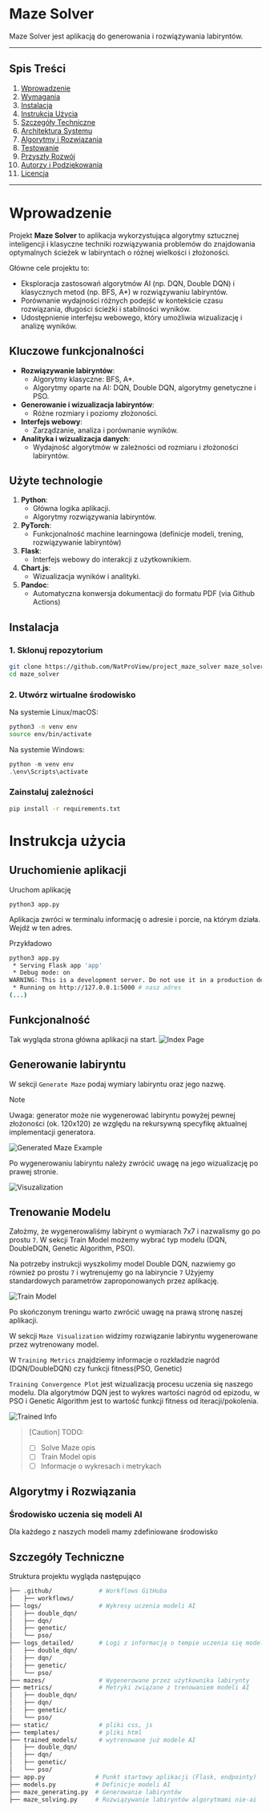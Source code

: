 # Maze Solver
Maze Solver jest aplikacją do generowania i rozwiązywania labiryntów. 

---

## Spis Treści
1. [Wprowadzenie](#wprowadzenie)
2. [Wymagania](#wymagania)
3. [Instalacja](#instalacja)
4. [Instrukcja Użycia](#instrukcja-użycia)
5. [Szczegóły Techniczne](#szczegóły-techniczne)
6. [Architektura Systemu](#architektura-systemu)
7. [Algorytmy i Rozwiązania](#algorytmy-i-rozwiązania)
8. [Testowanie](#testowanie)
9. [Przyszły Rozwój](#przyszły-rozwój)
10. [Autorzy i Podziękowania](#autorzy-i-podziękowania)
11. [Licencja](#licencja)
---

# Wprowadzenie

Projekt **Maze Solver** to aplikacja wykorzystująca algorytmy sztucznej inteligencji i klasyczne techniki rozwiązywania problemów do znajdowania optymalnych ścieżek w labiryntach o różnej wielkości i złożoności. 

Główne cele projektu to:
- Eksploracja zastosowań algorytmów AI (np. DQN, Double DQN) i klasycznych metod (np. BFS, A*) w rozwiązywaniu labiryntów.
- Porównanie wydajności różnych podejść w kontekście czasu rozwiązania, długości ścieżki i stabilności wyników.
- Udostępnienie interfejsu webowego, który umożliwia wizualizację i analizę wyników.


## Kluczowe funkcjonalności

- **Rozwiązywanie labiryntów**:
  - Algorytmy klasyczne: BFS, A*.
  - Algorytmy oparte na AI: DQN, Double DQN, algorytmy genetyczne i PSO.
- **Generowanie i wizualizacja labiryntów**:
  - Różne rozmiary i poziomy złożoności.
- **Interfejs webowy**:
  - Zarządzanie, analiza i porównanie wyników.
- **Analityka i wizualizacja danych**:
  - Wydajność algorytmów w zależności od rozmiaru i złożoności labiryntów.


## Użyte technologie

1. **Python**:
   - Główna logika aplikacji.
   - Algorytmy rozwiązywania labiryntów.
2. **PyTorch**:
   - Funkcjonalność machine learningowa (definicje modeli, trening, rozwiązywanie labiryntów)
2. **Flask**:
   - Interfejs webowy do interakcji z użytkownikiem.
3. **Chart.js**:
   - Wizualizacja wyników i analityki.
4. **Pandoc**:
   - Automatyczna konwersja dokumentacji do formatu PDF (via Github Actions)

## Instalacja

### 1. Sklonuj repozytorium
```bash
git clone https://github.com/NatProView/project_maze_solver maze_solver
cd maze_solver
```

### 2. Utwórz wirtualne środowisko
Na systemie Linux/macOS:
```bash
python3 -m venv env
source env/bin/activate
```

Na systemie Windows:
```powershell
python -m venv env
.\env\Scripts\activate
```
### Zainstaluj zależności
```bash
pip install -r requirements.txt
```

# Instrukcja użycia
## Uruchomienie aplikacji 
Uruchom aplikację
```
python3 app.py
```
Aplikacja zwróci w terminalu informację o adresie i porcie, na którym działa. Wejdź w ten adres.

Przykładowo
```bash
python3 app.py 
 * Serving Flask app 'app'
 * Debug mode: on
WARNING: This is a development server. Do not use it in a production deployment. Use a production WSGI server instead.
 * Running on http://127.0.0.1:5000 # nasz adres
(...)
```
## Funkcjonalność
Tak wygląda strona główna aplikacji na start.
![Index Page](documentation/strona_glowna.png)
## Generowanie labiryntu
W sekcji `Generate Maze` podaj wymiary labiryntu oraz jego nazwę. 

> [!NOTE]  
> Uwaga: generator może nie wygenerować labiryntu powyżej pewnej złożoności (ok. 120x120) ze względu na rekursywną specyfikę aktualnej implementacji generatora.

![Generated Maze Example](documentation/generate_maze.png)

Po wygenerowaniu labiryntu należy zwrócić uwagę na jego wizualizację po prawej stronie.


![Visuzalization](documentation/visualization.png)

## Trenowanie Modelu
Założmy, że wygenerowaliśmy labirynt o wymiarach 7x7 i nazwalismy go po prostu `7`.
W sekcji Train Model możemy wybrać typ modelu (DQN, DoubleDQN, Genetic Algorithm, PSO).

Na potrzeby instrukcji wyszkolimy model Double DQN, nazwiemy go również po prostu `7` i wytrenujemy go na labiryncie `7`
Użyjemy standardowych parametrów zaproponowanych przez aplikację.

![Train Model](documentation/train_model.png)

Po skończonym treningu warto zwrócić uwagę na prawą stronę naszej aplikacji.

W sekcji `Maze Visualization` widzimy rozwiązanie labiryntu wygenerowane przez wytrenowany model. 

W `Training Metrics` znajdziemy informacje o rozkładzie nagród (DQN/DoubleDQN) czy funkcji fitness(PSO, Genetic) 

`Training Convergence Plot` jest wizualizacją procesu uczenia się naszego modelu. Dla algorytmów DQN jest to wykres wartości nagród od epizodu, w PSO i Genetic Algorithm jest to wartość funkcji fitness od iteracji/pokolenia.



![Trained Info](documentation/prawa_strona_po_treningu.png)
> [Caution]
> TODO:
> - [ ] Solve Maze opis
> - [ ] Train Model opis
> - [ ] Informacje o wykresach i metrykach

## Algorytmy i Rozwiązania

### Środowisko uczenia się modeli AI
Dla każdego z naszych modeli mamy zdefiniowane środowisko

## Szczegóły Techniczne
Struktura projektu wygląda następująco

```bash
├── .github/             # Workflows GitHuba
│   ├── workflows/
├── logs/                # Wykresy uczenia modeli AI
│   ├── double_dqn/
│   ├── dqn/
│   ├── genetic/
│   └── pso/
├── logs_detailed/       # Logi z informacją o tempie uczenia się modeli 
│   ├── double_dqn/
│   ├── dqn/
│   ├── genetic/
│   └── pso/
├── mazes/               # Wygenerowane przez użytkownika labirynty 
├── metrics/             # Metryki związane z trenowaniem modeli AI
│   ├── double_dqn/
│   ├── dqn/
│   ├── genetic/
│   └── pso/
├── static/              # pliki css, js
├── templates/           # pliki html
├── trained_models/      # wytrenowane już modele AI
│   ├── double_dqn/
│   ├── dqn/
│   ├── genetic/
│   └── pso/
├── app.py              # Punkt startowy aplikacji (Flask, endpointy)
├── models.py           # Definicje modeli AI
├── maze_generating.py  # Generowanie labiryntów
├── maze_solving.py     # Rozwiązywanie labiryntów algorytmami nie-ai
```